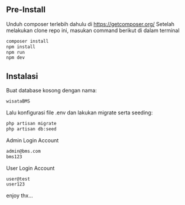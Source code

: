 ## Pre-Install
Unduh composer terlebih dahulu di https://getcomposer.org/
Setelah melakukan clone repo ini, masukan command berikut di dalam terminal
```bash
composer install
npm install
npm run
npm dev
```

## Instalasi

Buat database kosong dengan nama: 
```bash
wisataBMS
```
Lalu konfigurasi file .env dan lakukan migrate serta seeding:
```bash
php artisan migrate
php artisan db:seed
```
Admin Login Account
```bash
admin@bms.com
bms123
```
User Login Account
```bash
user@test
user123
```
enjoy thx...

